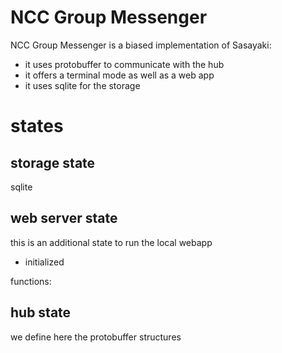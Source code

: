 # NCC Group Messenger

NCC Group Messenger is a biased implementation of Sasayaki:

* it uses protobuffer to communicate with the hub
* it offers a terminal mode as well as a web app
* it uses sqlite for the storage

# states

## storage state

sqlite

## web server state

this is an additional state to run the local webapp

* initialized

functions:



## hub state

we define here the protobuffer structures